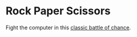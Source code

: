 <h1>Rock Paper Scissors</h1>
Fight the computer in this <a href="https://cshields1.github.io/rock-paper-scissors/">classic battle of chance</a>.
